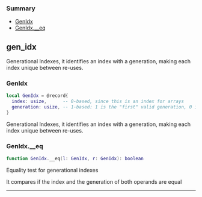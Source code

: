### Summary
* [GenIdx](#genidx)
* [GenIdx.__eq](#genidx__eq)

## gen_idx

Generational Indexes, it identifies an index with a generation, making
each index unique between re-uses.

### GenIdx

```lua
local GenIdx = @record{
  index: usize,      -- 0-based, since this is an index for arrays
  generation: usize, -- 1-based: 1 is the "first" valid generation, 0 is invalid
}
```

Generational Indexes, it identifies an index with a generation, making
each index unique between re-uses.

### GenIdx.__eq

```lua
function GenIdx.__eq(l: GenIdx, r: GenIdx): boolean
```

Equality test for generational indexes

It compares if the index and the generation of both operands are equal

---
